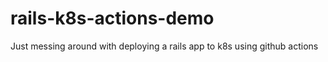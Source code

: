 # rails-k8s-actions-demo
Just messing around with deploying a rails app to k8s using github actions
